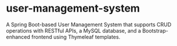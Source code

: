 # user-management-system
A Spring Boot-based User Management System that supports CRUD operations with RESTful APIs, a MySQL database, and a Bootstrap-enhanced frontend using Thymeleaf templates.
